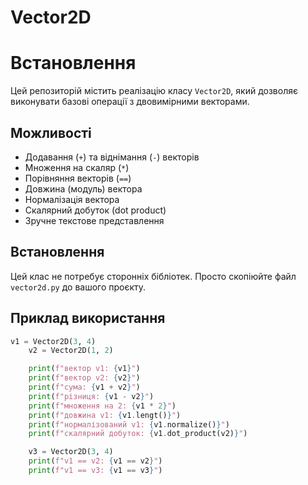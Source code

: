 # Vector2D
# Встановлення
 Цей репозиторій містить реалізацію класу `Vector2D`, який дозволяє виконувати базові операції з двовимірними векторами.

## Можливості

- Додавання (`+`) та віднімання (`-`) векторів
- Множення на скаляр (`*`)
- Порівняння векторів (`==`)
- Довжина (модуль) вектора
- Нормалізація вектора
- Скалярний добуток (dot product)
- Зручне текстове представлення

## Встановлення

Цей клас не потребує сторонніх бібліотек. Просто скопіюйте файл `vector2d.py` до вашого проєкту.

## Приклад використання

```python
v1 = Vector2D(3, 4)
    v2 = Vector2D(1, 2)

    print(f"вектор v1: {v1}")
    print(f"вектор v2: {v2}")
    print(f"сума: {v1 + v2}")
    print(f"різниця: {v1 - v2}")
    print(f"множення на 2: {v1 * 2}")
    print(f"довжина v1: {v1.lengt()}")
    print(f"нормалізований v1: {v1.normalize()}")
    print(f"скалярний добуток: {v1.dot_product(v2)}")

    v3 = Vector2D(3, 4)
    print(f"v1 == v2: {v1 == v2}")
    print(f"v1 == v3: {v1 == v3}")
